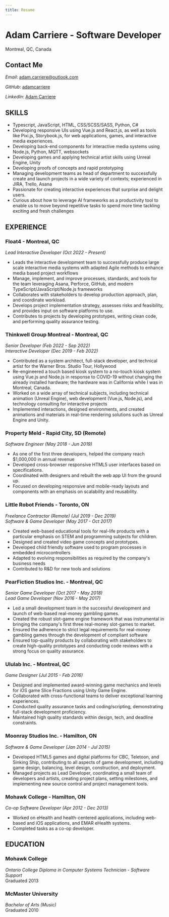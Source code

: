 ```yaml
---
title: Resume
---
```


# Adam Carriere - Software Developer
Montreal, QC, Canada

## Contact Me

*Email*: [adam.carriere@outlook.com](mailto:adam.carriere@outlook.com)

*GitHub*: [adamcarriere](https://github.com/adamcarriere)

*LinkedIn*: [Adam Carriere](https://www.linkedin.com/in/adam-carriere-122b8271/)

## SKILLS

- Typescript, JavaScript, HTML, CSS/SCSS/SASS, Python, C#
- Developing responsive UIs using Vue.js and React.js, as well as tools like Pixi.js, Storybook.js, for web applications, games, and interactive media experiences.
- Developing back-end components for interactive media systems using Node.js, Python, MQTT, websockets
- Developing games and applying technical artist skills using Unreal Engine, Unity
- Developing proofs of concepts and rapid prototyping
- Managing development teams as head of department to successfully create and launch projects in a wide variety of contexts; experienced in JIRA, Trello, Asana
- Passionate for creating interactive experiences that surprise and delight users.
- Curious about how to leverage AI frameworks as a productivity tool to enable us to move beyond repetitive tasks to spend more time tackling exciting and fresh challenges

## EXPERIENCE

### Float4 - Montreal, QC
_Lead Interactive Developer (Oct 2022 - Present)_

- Leads the interactive development team to successfully produce large scale interactive media systems with adapted Agile methods to enhance media based project workflows
- Manage, implement, and improve processes, standards, and tools for the team leveraging Asana, Perforce, GitHub, and modern TypeScript/JavaScript/Node.js frameworks
- Collaborates with stakeholders to develop production approach, plan, and coordinate workload.
- Develops project implementation strategy, assesses risks and feasibility, and provides input on software platforms to use.
- Contributes to projects by developing prototypes, writing clean code, and performing quality assurance testing.

### Thinkwell Group Montreal - Montreal, QC
_Senior Developer (Feb 2022 - Sep 2022)_  
_Interactive Developer (Dec 2019 - Feb 2022)_

- Contributed as a system architect, full-stack developer, and technical artist for the Warner Bros. Studio Tour, Hollywood
- Re-engineered a touch based kiosk system to a no-touch kiosk system using Vue.js and Node.js in response to COVID-19 without changing the already installed hardware; the hardware was in California while I was in Montreal, Canada.
- Worked on a wide array of technical subjects, including technical animation (Unreal Engine), web development (Vue.js, Node.js), and technology consulting for interactive projects
- Implemented interactions, designed environments, and created animations and materials in real-time rendering solutions such as Unreal Engine and Unity.


### Property Meld - Rapid City, SD (Remote)
_Software Engineer (May 2018 - Jun 2019)_

- As one of the first three developers, helped the company reach $1,000,000 in annual revenue
- Developed cross-browser responsive HTML5 user interfaces based on specifications.
- Coordinated with designers and rebuilt the web app UI from the ground up.
- Focused on developing responsive and mobile-ready layouts and components with an emphasis on scalability and reusability.

### Little Robot Friends - Toronto, ON
_Freelance Contractor (Remote) (Jul 2019 - Dec 2019)_  
_Software & Game Developer (May 2017 - Oct 2017)_

- Created web-based educational tools for real-life products with a particular emphasis on STEM and programming subjects for children.
- Designed and created video game concepts and prototypes.
- Developed child friendly software used to program processes in embedded microcontrollers
- Adapted to evolving responsibilities as required by the company's business needs
- Contributed to R&D for new tools and solutions

### PearFiction Studios Inc. - Montreal, QC
_Senior Game Developer (Oct 2017 - May 2018)_  
_Lead Game Developer (Nov 2016 - May 2017)_

- Led a small development team in the successful development and launch of web-based real-money gambling games.
- Created the robust slot-game engine framework that was instrumental in bringing the company's first three real-money slot-games to market.
- Ensured the adherence to strict legal requirements for real-money gambling games through the development of compliant software
- Ensured top-quality products by collaborating with stakeholders to create high-quality prototypes and conducting code reviews with a strong focus on quality assurance.

### Ululab Inc. - Montreal, QC
_Game Designer (Jul 2015 - Feb 2016)_

- Designed and implemented award-winning game mechanics and levels for iOS game Slice Fractions using Unity Game Engine.
- Collaborated with cross-functional teams to deliver exceptional learning experiences.
- Conducted quality assurance tasks and coding/scripting, demonstrating full-stack development proficiency.
- Maintained high quality standards within design, tech, and deadline constraints.

### Moonray Studios Inc. - Hamilton, ON
_Software & Game Developer (Jan 2014 - Jul 2015)_

- Developed HTML5 games and digital platforms for CBC, Teletoon, and Sinking Ship, contributing to all aspects of game development, including game design, balancing, level design, construction, and deployment.
- Managed projects as Lead Developer, coordinating a small team of developers and artists, creating project plans, setting milestones, and implementing new source control and project management tools.

### Mohawk College - Hamilton, ON
_Co-op Software Developer (Apr 2012 - Dec 2013)_

- Worked on eHealth and health-centered applications, including web-based and iOS applications, and EMAR eHealth systems.
- Completed tasks as a co-op developer.

## EDUCATION

### Mohawk College
_Ontario College Diploma in Computer Systems Technician - Software Support_  
Graduated 2013

### McMaster University
_Bachelor of Arts (Music)_  
Graduated 2010

